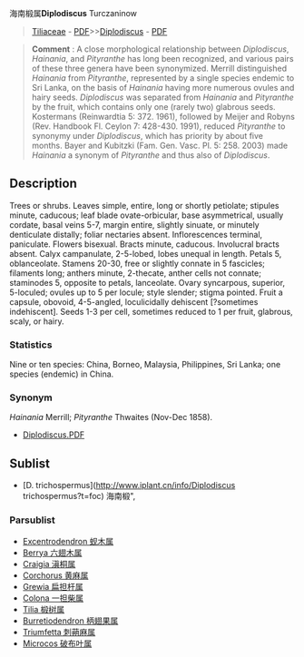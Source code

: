 海南椴属**Diplodiscus** Turczaninow

> [Tiliaceae](http://www.iplant.cn/info/Tiliaceae?t=foc) - [PDF](http://www.iplant.cn/foc/pdf/Tiliaceae.pdf)>>[Diplodiscus](http://www.iplant.cn/info/Diplodiscus?t=foc) - [PDF](http://www.iplant.cn/foc/pdf/Diplodiscus.pdf)


> **Comment** : 
> A close morphological relationship between *Diplodiscus*, *Hainania*, and *Pityranthe* has long been recognized, and various pairs of these three genera have been synonymized. Merrill distinguished *Hainania* from *Pityranthe*, represented by a single species endemic to Sri Lanka, on the basis of *Hainania* having more numerous ovules and hairy seeds. *Diplodiscus* was separated from *Hainania* and *Pityranthe* by the fruit, which contains only one (rarely two) glabrous seeds. Kostermans (Reinwardtia 5: 372. 1961), followed by Meijer and Robyns (Rev. Handbook Fl. Ceylon 7: 428-430. 1991), reduced *Pityranthe* to synonymy under *Diplodiscus*, which has priority by about five months. Bayer and Kubitzki (Fam. Gen. Vasc. Pl. 5: 258. 2003) made *Hainania* a synonym of *Pityranthe* and thus also of *Diplodiscus*.

## Description

Trees or shrubs. Leaves simple, entire, long or shortly petiolate; stipules minute, caducous; leaf blade ovate-orbicular, base asymmetrical, usually cordate, basal veins 5-7, margin entire, slightly sinuate, or minutely denticulate distally; foliar nectaries absent. Inflorescences terminal, paniculate. Flowers bisexual. Bracts minute, caducous. Involucral bracts absent. Calyx campanulate, 2-5-lobed, lobes unequal in length. Petals 5, oblanceolate. Stamens 20-30, free or slightly connate in 5 fascicles; filaments long; anthers minute, 2-thecate, anther cells not connate; staminodes 5, opposite to petals, lanceolate. Ovary syncarpous, superior, 5-loculed; ovules up to 5 per locule; style slender; stigma pointed. Fruit a capsule, obovoid, 4-5-angled, loculicidally dehiscent [?sometimes indehiscent]. Seeds 1-3 per cell, sometimes reduced to 1 per fruit, glabrous, scaly, or hairy.

### Statistics
Nine or ten species: China, Borneo, Malaysia, Philippines, Sri Lanka; one species (endemic) in China.

### Synonym
*Hainania* Merrill; *Pityranthe* Thwaites (Nov-Dec 1858).


* [Diplodiscus.PDF](http://www.iplant.cn/foc/pdf/Diplodiscus.pdf)

## Sublist

* [D.  trichospermus](http://www.iplant.cn/info/Diplodiscus trichospermus?t=foc) 海南椴",

### Parsublist

* [Excentrodendron  蚬木属](http://www.iplant.cn/info/Excentrodendron?t=foc)
* [Berrya  六翅木属](http://www.iplant.cn/info/Berrya?t=foc)
* [Craigia  滇桐属](http://www.iplant.cn/info/Craigia?t=foc)
* [Corchorus  黄麻属](http://www.iplant.cn/info/Corchorus?t=foc)
* [Grewia  扁担杆属](http://www.iplant.cn/info/Grewia?t=foc)
* [Colona  一担柴属](http://www.iplant.cn/info/Colona?t=foc)
* [Tilia  椴树属](http://www.iplant.cn/info/Tilia?t=foc)
* [Burretiodendron  柄翅果属](http://www.iplant.cn/info/Burretiodendron?t=foc)
* [Triumfetta  刺蒴麻属](http://www.iplant.cn/info/Triumfetta?t=foc)
* [Microcos  破布叶属](http://www.iplant.cn/info/Microcos?t=foc)
